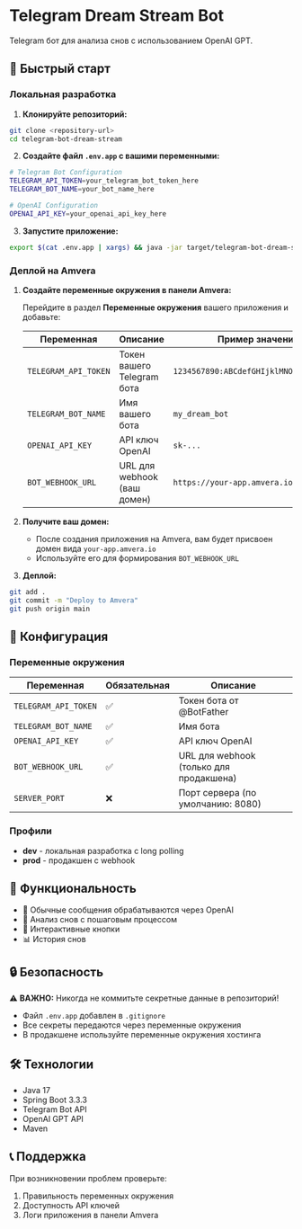 # Telegram Dream Stream Bot

Telegram бот для анализа снов с использованием OpenAI GPT.

## 🚀 Быстрый старт

### Локальная разработка

1. **Клонируйте репозиторий:**
```bash
git clone <repository-url>
cd telegram-bot-dream-stream
```

2. **Создайте файл `.env.app` с вашими переменными:**
```bash
# Telegram Bot Configuration
TELEGRAM_API_TOKEN=your_telegram_bot_token_here
TELEGRAM_BOT_NAME=your_bot_name_here

# OpenAI Configuration
OPENAI_API_KEY=your_openai_api_key_here
```

3. **Запустите приложение:**
```bash
export $(cat .env.app | xargs) && java -jar target/telegram-bot-dream-stream-0.0.1-SNAPSHOT.jar --spring.profiles.active=dev
```

### Деплой на Amvera

1. **Создайте переменные окружения в панели Amvera:**

   Перейдите в раздел **Переменные окружения** вашего приложения и добавьте:

   | Переменная | Описание | Пример значения |
   |------------|----------|-----------------|
   | `TELEGRAM_API_TOKEN` | Токен вашего Telegram бота | `1234567890:ABCdefGHIjklMNOpqrsTUVwxyz` |
   | `TELEGRAM_BOT_NAME` | Имя вашего бота | `my_dream_bot` |
   | `OPENAI_API_KEY` | API ключ OpenAI | `sk-...` |
   | `BOT_WEBHOOK_URL` | URL для webhook (ваш домен) | `https://your-app.amvera.io/webhook` |

2. **Получите ваш домен:**
   - После создания приложения на Amvera, вам будет присвоен домен вида `your-app.amvera.io`
   - Используйте его для формирования `BOT_WEBHOOK_URL`

3. **Деплой:**
```bash
git add .
git commit -m "Deploy to Amvera"
git push origin main
```

## 🔧 Конфигурация

### Переменные окружения

| Переменная | Обязательная | Описание |
|------------|--------------|----------|
| `TELEGRAM_API_TOKEN` | ✅ | Токен бота от @BotFather |
| `TELEGRAM_BOT_NAME` | ✅ | Имя бота |
| `OPENAI_API_KEY` | ✅ | API ключ OpenAI |
| `BOT_WEBHOOK_URL` | ✅ | URL для webhook (только для продакшена) |
| `SERVER_PORT` | ❌ | Порт сервера (по умолчанию: 8080) |

### Профили

- **dev** - локальная разработка с long polling
- **prod** - продакшен с webhook

## 📝 Функциональность

- 💬 Обычные сообщения обрабатываются через OpenAI
- 🌙 Анализ снов с пошаговым процессом
- 🔘 Интерактивные кнопки
- 📊 История снов

## 🔒 Безопасность

⚠️ **ВАЖНО:** Никогда не коммитьте секретные данные в репозиторий!

- Файл `.env.app` добавлен в `.gitignore`
- Все секреты передаются через переменные окружения
- В продакшене используйте переменные окружения хостинга

## 🛠 Технологии

- Java 17
- Spring Boot 3.3.3
- Telegram Bot API
- OpenAI GPT API
- Maven

## 📞 Поддержка

При возникновении проблем проверьте:
1. Правильность переменных окружения
2. Доступность API ключей
3. Логи приложения в панели Amvera

